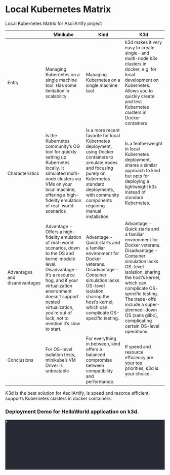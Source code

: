 # Local Kubernetes Matrix
Local Kubernetes Matrix for AsciiArtify project



|                               | Minikube                                 | Kind                                  | K3d                                                   |
|-------------------------------|------------------------------------------|---------------------------------------|-------------------------------------------------------|
| Entry                         | Managing Kubernetes on a single machine tool. Has some limitation in scalability. | Managing Kubernetes on a single machine tool| k3d makes it very easy to create single- and multi-node k3s clusters in docker, e.g. for local development on Kubernetes. Allows you to quickly create and test Kubernetes clusters in Docker containers|
| Characteristics               | Is the Kubernetes community’s OG tool for quickly setting up Kubernetes locally. it simulated multi-node clusters via VMs on your local machine, offering a high-fidelity emulation of real-world scenarios                    | Is a more recent favorite for local Kubernetes deployment, using Docker containers to simulate nodes and focusing purely on Kubernetes standard deployments, with community components requiring manual installation.        | Is a featherweight in local Kubernetes deployment, shares a similar approach to kind but opts for deploying a lightweight k3s instead of standard Kubernetes.                  |
| Advantages and disandvantages | Advantage - Offers a high-fidelity emulation of real-world scenarios, down to the OS and kernel module level. Disadvantage - It’s a resource hog, and if your virtualization environment doesn’t support nested virtualization, you’re out of luck, not to mention it’s slow to start.                   | Advantage - Quick starts and a familiar environment for Docker veterans. Disadvantage - Container simulation lacks OS-level isolation, sharing the host’s kernel, which can complicate OS-specific testing. | Advantage - Quick starts and a familiar environment for Docker veterans. Disadvantage - Container simulation lacks OS-level isolation, sharing the host’s kernel, which can complicate OS-specific testing. The trade-offs include a super-slimmed-down OS (sans glibc), complicating certain OS-level operations. |
| Conclusions                   | For OS-level isolation tests, minikube’s VM Driver is unbeatable           | For everything in between, kind offers a balanced compromise between compatibility and performance.  | If speed and resource efficiency are your top priorities, k3d is your choice. |

K3d is the best solution for AsciiArtify, is speed and resorce efficient, supports Kubernetes clasters in docker containers.

### Deployment Demo for HelloWorld application on k3d.

![Image](./demo.gif)



